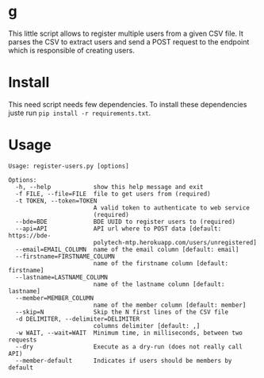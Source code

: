 # g

This little script allows to register multiple users from a given CSV file.
It parses the CSV to extract users and send a POST request to the endpoint which
is responsible of creating users.

# Install

This need script needs few dependencies. To install these dependencies
juste run `pip install -r requirements.txt`.

# Usage

```
Usage: register-users.py [options]

Options:
  -h, --help            show this help message and exit
  -f FILE, --file=FILE  file to get users from (required)
  -t TOKEN, --token=TOKEN
                        A valid token to authenticate to web service
                        (required)
  --bde=BDE             BDE UUID to register users to (required)
  --api=API             API url where to POST data [default: https://bde-
                        polytech-mtp.herokuapp.com/users/unregistered]
  --email=EMAIL_COLUMN  name of the email column [default: email]
  --firstname=FIRSTNAME_COLUMN
                        name of the firstname column [default: firstname]
  --lastname=LASTNAME_COLUMN
                        name of the lastname column [default: lastname]
  --member=MEMBER_COLUMN
                        name of the member column [default: member]
  --skip=N              Skip the N first lines of the CSV file
  -d DELIMITER, --delimiter=DELIMITER
                        columns delimiter [default: ,]
  -w WAIT, --wait=WAIT  Minimum time, in milliseconds, between two requests
  --dry                 Execute as a dry-run (does not really call API)
  --member-default      Indicates if users should be members by default

```